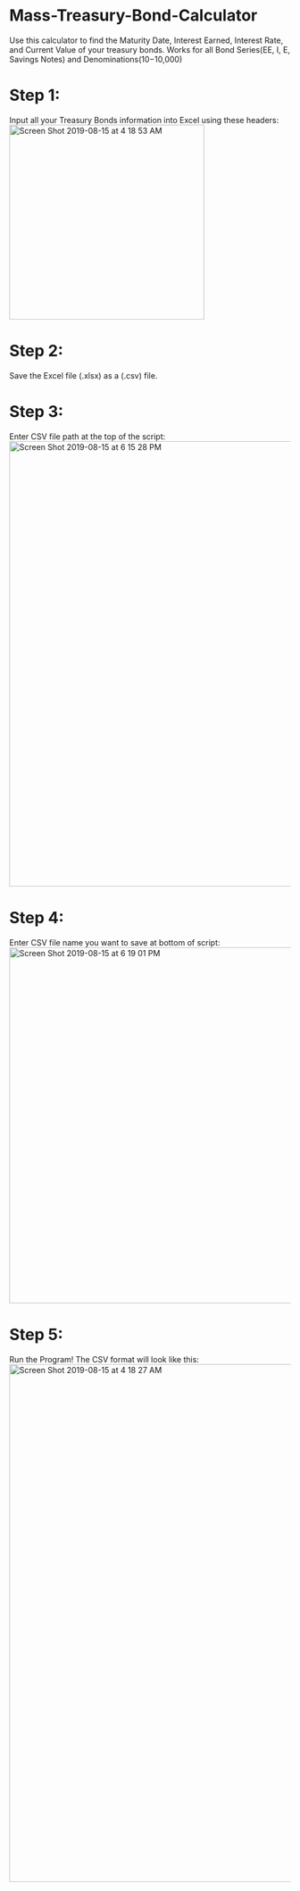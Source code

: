 # Mass-Treasury-Bond-Calculator
Use this calculator to find the Maturity Date, Interest Earned, Interest Rate, and Current Value of your treasury bonds.
Works for all Bond Series(EE, I, E, Savings Notes) and Denominations($10-$10,000)

# Step 1:
Input all your Treasury Bonds information into Excel using these headers:
<img width="349" alt="Screen Shot 2019-08-15 at 4 18 53 AM" src="https://user-images.githubusercontent.com/26337447/63135958-b5e85000-bf84-11e9-935a-a45923e26d18.png">

# Step 2:
Save the Excel file (.xlsx) as a (.csv) file.

# Step 3:
Enter CSV file path at the top of the script:
<img width="798" alt="Screen Shot 2019-08-15 at 6 15 28 PM" src="https://user-images.githubusercontent.com/26337447/63136871-db775880-bf88-11e9-8917-fa28b087534f.png">

# Step 4:
Enter CSV file name you want to save at bottom of script:
<img width="638" alt="Screen Shot 2019-08-15 at 6 19 01 PM" src="https://user-images.githubusercontent.com/26337447/63136957-35781e00-bf89-11e9-8a72-691d7d5cf2c9.png">

# Step 5:
Run the Program! The CSV format will look like this:
<img width="928" alt="Screen Shot 2019-08-15 at 4 18 27 AM" src="https://user-images.githubusercontent.com/26337447/63137068-943d9780-bf89-11e9-8e9f-09230918dbb5.png">
